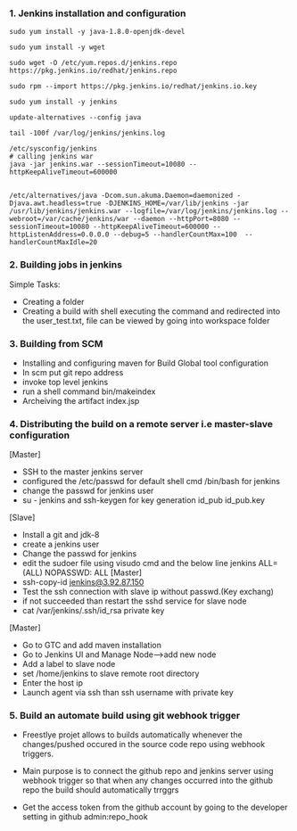 ### 1. Jenkins installation and configuration
```
sudo yum install -y java-1.8.0-openjdk-devel

sudo yum install -y wget

sudo wget -O /etc/yum.repos.d/jenkins.repo https://pkg.jenkins.io/redhat/jenkins.repo

sudo rpm --import https://pkg.jenkins.io/redhat/jenkins.io.key

sudo yum install -y jenkins

update-alternatives --config java

tail -100f /var/log/jenkins/jenkins.log

/etc/sysconfig/jenkins
# calling jenkins war 
java -jar jenkins.war --sessionTimeout=10080 --httpKeepAliveTimeout=600000


/etc/alternatives/java -Dcom.sun.akuma.Daemon=daemonized -Djava.awt.headless=true -DJENKINS_HOME=/var/lib/jenkins -jar /usr/lib/jenkins/jenkins.war --logfile=/var/log/jenkins/jenkins.log --webroot=/var/cache/jenkins/war --daemon --httpPort=8080 --sessionTimeout=10080 --httpKeepAliveTimeout=600000 --httpListenAddress=0.0.0.0 --debug=5 --handlerCountMax=100  --handlerCountMaxIdle=20
```


### 2. Building jobs in jenkins

Simple Tasks: 
* Creating a folder 
* Creating a build with shell executing the command and redirected into the 
user_test.txt, file can be viewed by going into workspace folder

### 3. Building from SCM

* Installing and configuring maven for Build
	Global tool configuration
* In scm put git repo address
* invoke top level jenkins
* run a shell command bin/makeindex
* Archeiving the artifact index.jsp

### 4. Distributing the build on a remote server i.e master-slave configuration
[Master]
* SSH to the master jenkins server
* configured the /etc/passwd for default shell cmd /bin/bash for jenkins
* change the passwd for jenkins user 
* su - jenkins and ssh-keygen for key generation id_pub id_pub.key

[Slave]
* Install a git and jdk-8
* create a jenkins user
* Change the passwd for jenkins
* edit the sudoer file using visudo cmd and the below line
	jenkins ALL=(ALL)       NOPASSWD: ALL
[Master]
* ssh-copy-id jenkins@3.92.87.150
* Test the ssh connection with slave ip without passwd.(Key exchang)
* if not succeeded than restart the sshd service for slave node  
* cat /var/jenkins/.ssh/id_rsa private key

[Master]
* Go to GTC and add maven installation
* Go to Jenkins UI and Manage Node-->add new node 
* Add a label to slave node
* set /home/jenkins to slave remote root directory
* Enter the host ip 
* Launch agent via ssh than ssh username with private key



### 5. Build an automate build using git webhook trigger

* Freestlye projet allows to builds automatically whenever the changes/pushed occured in
  the source code repo using webhook triggers.

* Main purpose is to connect the github repo and jenkins server using webhook
  trigger so that when any changes occurred into the github repo 
  the build should automatically trrggrs 

* Get the access token from the github account by going to the developer setting in github
  admin:repo_hook








